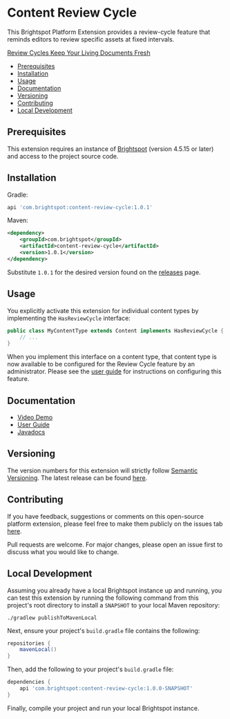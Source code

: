 # Content Review Cycle

This Brightspot Platform Extension provides a review-cycle feature that reminds editors to review specific assets at fixed intervals.

[Review Cycles Keep Your Living Documents Fresh](https://www.brightspot.com/review-cycles-keep-your-living-documents-fresh)

* [Prerequisites](#prerequisites)
* [Installation](#installation)
* [Usage](#usage)
* [Documentation](#documentation)
* [Versioning](#versioning)
* [Contributing](#contributing)
* [Local Development](#local-development)

## Prerequisites

This extension requires an instance of [Brightspot](https://www.brightspot.com/) (version 4.5.15 or later) and access to the project source code.

## Installation

Gradle:
```groovy
api 'com.brightspot:content-review-cycle:1.0.1'
```

Maven:
```xml
<dependency>
    <groupId>com.brightspot</groupId>
    <artifactId>content-review-cycle</artifactId>
    <version>1.0.1</version>
</dependency>
```
Substitute `1.0.1` for the desired version found on the [releases](https://github.com/brightspot/content-review-cycle/tags) page.

## Usage

You explicitly activate this extension for individual content types by implementing the `HasReviewCycle` interface:

```java
public class MyContentType extends Content implements HasReviewCycle {
    // ...
}
```

When you implement this interface on a content type, that content type is now available to be configured for the Review Cycle feature by an administrator. Please see the [user guide](https://www.brightspot.com/documentation/brightspot-cms-user-guide/review-cycles) for instructions on configuring this feature.

## Documentation

- [Video Demo](https://www.brightspot.com/documentation/brightspot-cms-user-guide/review-cycles-demo)
- [User Guide](https://www.brightspot.com/documentation/brightspot-cms-user-guide/review-cycles)
- [Javadocs](https://artifactory.psdops.com/public/com/brightspot/content-review-cycle/%5BRELEASE%5D/content-review-cycle-%5BRELEASE%5D-javadoc.jar!/index.html)

## Versioning

The version numbers for this extension will strictly follow [Semantic Versioning](https://semver.org/). The latest release can be found [here](https://github.com/brightspot/content-review-cycle/tags).

## Contributing

If you have feedback, suggestions or comments on this open-source platform extension, please feel free to make them publicly on the issues tab [here](https://github.com/brightspot/content-review-cycle/issues).

Pull requests are welcome. For major changes, please open an issue first to discuss what you would like to change.

## Local Development

Assuming you already have a local Brightspot instance up and running, you can test this extension by running the following command from this project's root directory to install a `SNAPSHOT` to your local Maven repository:

```shell
./gradlew publishToMavenLocal
```

Next, ensure your project's `build.gradle` file contains the following:

```groovy
repositories {
    mavenLocal()
}
```

Then, add the following to your project's `build.gradle` file:

```groovy
dependencies {
    api 'com.brightspot:content-review-cycle:1.0.0-SNAPSHOT'
}
```

Finally, compile your project and run your local Brightspot instance.
